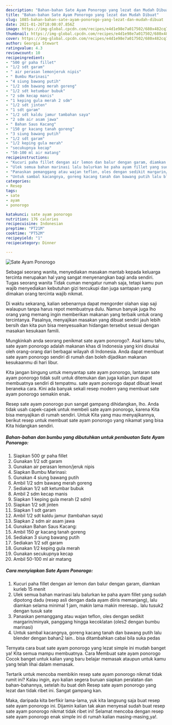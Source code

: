 ```yaml
---
description: "Bahan-bahan Sate Ayam Ponorogo yang lezat dan Mudah Dibuat"
title: "Bahan-bahan Sate Ayam Ponorogo yang lezat dan Mudah Dibuat"
slug: 1085-bahan-bahan-sate-ayam-ponorogo-yang-lezat-dan-mudah-dibuat
date: 2021-01-26T18:00:07.856Z
image: https://img-global.cpcdn.com/recipes/e4d1e98e7a017502/680x482cq70/sate-ayam-ponorogo-foto-resep-utama.jpg
thumbnail: https://img-global.cpcdn.com/recipes/e4d1e98e7a017502/680x482cq70/sate-ayam-ponorogo-foto-resep-utama.jpg
cover: https://img-global.cpcdn.com/recipes/e4d1e98e7a017502/680x482cq70/sate-ayam-ponorogo-foto-resep-utama.jpg
author: Georgia Stewart
ratingvalue: 4.3
reviewcount: 10
recipeingredient:
- "500 gr paha fillet"
- "1/2 sdt garam"
- " air perasan lemonjeruk nipis"
- " Bumbu Marinasi"
- "4 siung bawang putih"
- "1/2 sdm bawang merah goreng"
- "1/2 sdt ketumbar bubuk"
- "2 sdm kecap manis"
- "1 keping gula merah 2 sdm"
- "1/2 sdt jinten"
- "1 sdt garam"
- "1/2 sdt kaldu jamur tambahan saya"
- "2 sdm air asam jawa"
- " Bahan Saus Kacang"
- "150 gr kacang tanah goreng"
- "3 siung bawang putih"
- "1/2 sdt garam"
- "1/2 keping gula merah"
- "secukupnya kecap"
- "50-100 ml air matang"
recipeinstructions:
- "Kucuri paha fillet dengan air lemon dan balur dengan garam, diamkan kurleb 15 menit"
- "Ulek semua bahan marinasi lalu balurkan ke paha ayam fillet yang sudah dipotong dadu (resep asli dengan dada ayam diiris memanjang), lalu diamkan selama minimal 1 jam, makin lama makin meresap.. lalu tusuk2 dengan tusuk sate"
- "Panaskan pemanggang atau wajan teflon, oles dengan sedikit margarin/minyak, panggang hingga kecoklatan (oles2 dengan bumbu marinasi)"
- "Untuk sambal kacangnya, goreng kacang tanah dan bawang putih lalu blender dengan bahan2 lain.. bisa ditambahkan cabai bila suka pedas"
categories:
- Resep
tags:
- sate
- ayam
- ponorogo

katakunci: sate ayam ponorogo 
nutrition: 176 calories
recipecuisine: Indonesian
preptime: "PT21M"
cooktime: "PT52M"
recipeyield: "1"
recipecategory: Dinner

---
```



![Sate Ayam Ponorogo](https://img-global.cpcdn.com/recipes/e4d1e98e7a017502/680x482cq70/sate-ayam-ponorogo-foto-resep-utama.jpg)

Sebagai seorang wanita, menyediakan masakan mantab kepada keluarga tercinta merupakan hal yang sangat menyenangkan bagi anda sendiri. Tugas seorang  wanita Tidak cuman mengatur rumah saja, tetapi kamu pun wajib menyediakan kebutuhan gizi tercukupi dan juga santapan yang dimakan orang tercinta wajib nikmat.

Di waktu  sekarang, kalian sebenarnya dapat mengorder olahan siap saji walaupun tanpa harus repot membuatnya dulu. Namun banyak juga lho orang yang memang ingin memberikan makanan yang terbaik untuk orang tercintanya. Pasalnya, menyajikan masakan yang dibuat sendiri jauh lebih bersih dan kita pun bisa menyesuaikan hidangan tersebut sesuai dengan masakan kesukaan famili. 



Mungkinkah anda seorang penikmat sate ayam ponorogo?. Asal kamu tahu, sate ayam ponorogo adalah makanan khas di Indonesia yang kini disukai oleh orang-orang dari berbagai wilayah di Indonesia. Anda dapat membuat sate ayam ponorogo sendiri di rumah dan boleh dijadikan makanan kesukaanmu di hari libur.

Kita jangan bingung untuk menyantap sate ayam ponorogo, lantaran sate ayam ponorogo tidak sulit untuk ditemukan dan juga kalian pun dapat membuatnya sendiri di tempatmu. sate ayam ponorogo dapat dibuat lewat beraneka cara. Kini ada banyak sekali resep modern yang membuat sate ayam ponorogo semakin enak.

Resep sate ayam ponorogo pun sangat gampang dihidangkan, lho. Anda tidak usah capek-capek untuk membeli sate ayam ponorogo, karena Kita bisa menyajikan di rumah sendiri. Untuk Kita yang mau menyajikannya, berikut resep untuk membuat sate ayam ponorogo yang nikamat yang bisa Kita hidangkan sendiri.

<!--inarticleads1-->

##### Bahan-bahan dan bumbu yang dibutuhkan untuk pembuatan Sate Ayam Ponorogo:

1. Siapkan 500 gr paha fillet
1. Gunakan 1/2 sdt garam
1. Gunakan  air perasan lemon/jeruk nipis
1. Siapkan  Bumbu Marinasi:
1. Gunakan 4 siung bawang putih
1. Ambil 1/2 sdm bawang merah goreng
1. Sediakan 1/2 sdt ketumbar bubuk
1. Ambil 2 sdm kecap manis
1. Siapkan 1 keping gula merah (2 sdm)
1. Siapkan 1/2 sdt jinten
1. Siapkan 1 sdt garam
1. Ambil 1/2 sdt kaldu jamur (tambahan saya)
1. Siapkan 2 sdm air asam jawa
1. Gunakan  Bahan Saus Kacang:
1. Ambil 150 gr kacang tanah goreng
1. Sediakan 3 siung bawang putih
1. Sediakan 1/2 sdt garam
1. Gunakan 1/2 keping gula merah
1. Gunakan secukupnya kecap
1. Ambil 50-100 ml air matang




<!--inarticleads2-->

##### Cara menyiapkan Sate Ayam Ponorogo:

1. Kucuri paha fillet dengan air lemon dan balur dengan garam, diamkan kurleb 15 menit
1. Ulek semua bahan marinasi lalu balurkan ke paha ayam fillet yang sudah dipotong dadu (resep asli dengan dada ayam diiris memanjang), lalu diamkan selama minimal 1 jam, makin lama makin meresap.. lalu tusuk2 dengan tusuk sate
1. Panaskan pemanggang atau wajan teflon, oles dengan sedikit margarin/minyak, panggang hingga kecoklatan (oles2 dengan bumbu marinasi)
1. Untuk sambal kacangnya, goreng kacang tanah dan bawang putih lalu blender dengan bahan2 lain.. bisa ditambahkan cabai bila suka pedas




Ternyata cara buat sate ayam ponorogo yang lezat simple ini mudah banget ya! Kita semua mampu membuatnya. Cara Membuat sate ayam ponorogo Cocok banget untuk kalian yang baru belajar memasak ataupun untuk kamu yang telah lihai dalam memasak.

Tertarik untuk mencoba membikin resep sate ayam ponorogo nikmat tidak rumit ini? Kalau ingin, ayo kalian segera buruan siapkan peralatan dan bahan-bahannya, setelah itu buat deh Resep sate ayam ponorogo yang lezat dan tidak ribet ini. Sangat gampang kan. 

Maka, daripada kita berfikir lama-lama, yuk kita langsung saja buat resep sate ayam ponorogo ini. Dijamin kalian tak akan menyesal sudah buat resep sate ayam ponorogo nikmat tidak ribet ini! Selamat mencoba dengan resep sate ayam ponorogo enak simple ini di rumah kalian masing-masing,ya!.

